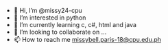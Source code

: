 - 👋 Hi, I’m @missy24-cpu
- 👀 I’m interested in python  
- 🌱 I’m currently learning c, c#, html and java
- 💞️ I’m looking to collaborate on ...
- 📫 How to reach me missybell.paris-18@cpu.edu.ph

<!---
missy24-cpu/missy24-cpu is a ✨ special ✨ repository because its `README.md` (this file) appears on your GitHub profile.
You can click the Preview link to take a look at your changes.
--->
